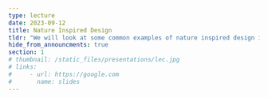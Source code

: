 ```yaml
---
type: lecture
date: 2023-09-12
title: Nature Inspired Design
tldr: "We will look at some common examples of nature inspired design in engineering and science."
hide_from_announcments: true
section: 1
# thumbnail: /static_files/presentations/lec.jpg
# links:
#     - url: https://google.com
#       name: slides
---
```

